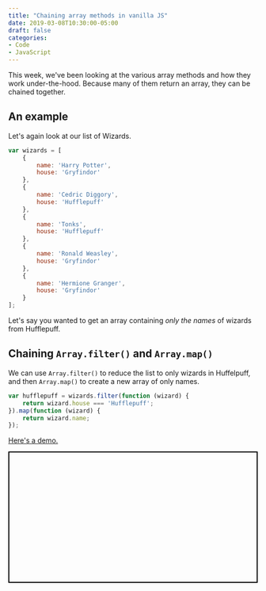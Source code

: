 ```yaml
---
title: "Chaining array methods in vanilla JS"
date: 2019-03-08T10:30:00-05:00
draft: false
categories:
- Code
- JavaScript
---
```


This week, we've been looking at the various array methods and how they work under-the-hood. Because many of them return an array, they can be chained together.

## An example

Let's again look at our list of Wizards.

```js
var wizards = [
	{
		name: 'Harry Potter',
		house: 'Gryfindor'
	},
	{
		name: 'Cedric Diggory',
		house: 'Hufflepuff'
	},
	{
		name: 'Tonks',
		house: 'Hufflepuff'
	},
	{
		name: 'Ronald Weasley',
		house: 'Gryfindor'
	},
	{
		name: 'Hermione Granger',
		house: 'Gryfindor'
	}
];
```

Let's say you wanted to get an array containing *only the names* of wizards from Hufflepuff.

## Chaining `Array.filter()` and `Array.map()`

We can use `Array.filter()` to reduce the list to only wizards in Huffelpuff, and then `Array.map()` to create a new array of only names.

```js
var hufflepuff = wizards.filter(function (wizard) {
	return wizard.house === 'Hufflepuff';
}).map(function (wizard) {
	return wizard.name;
});
```

[Here's a demo.](https://codepen.io/cferdinandi/pen/VRbGxK)

<p class="codepen" data-height="265" data-theme-id="0" data-default-tab="js" data-user="cferdinandi" data-slug-hash="VRbGxK" style="height: 265px; box-sizing: border-box; display: flex; align-items: center; justify-content: center; border: 2px solid black; margin: 1em 0; padding: 1em;" data-pen-title="Chaining array methods"></p>